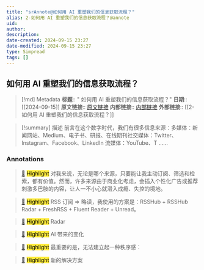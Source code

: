 ```yaml
---
title: "srAnnote@如何用 AI 重塑我们的信息获取流程？"
alias: 2-如何用 AI 重塑我们的信息获取流程？@annote
uid: 
author: 
description: 
date-created: 2024-09-15 23:27
date-modified: 2024-09-15 23:27
type: Simpread
tags: []
---
```


## 如何用 AI 重塑我们的信息获取流程？

> [!md] Metadata
> **标题**:: " 如何用 AI 重塑我们的信息获取流程？"
> **日期**:: [[2024-09-15]]
> **原文链接**:: [原文链接](https://sspai.com/post/90423)
> **内部链接**:: [内部链接](http://localhost:7026/reading/2)
> **外部链接**:: [[2-如何用 AI 重塑我们的信息获取流程？]]

> [!summary] 描述
> 前言在这个数字时代，我们有很多信息来源：多媒体：新闻网站、Medium、电子书、研报、在线期刊社交媒体：Twitter、Instagram、Facebook、LinkedIn 流媒体：YouTube、T ……

### Annotations

> [📌](<http://localhost:7026/reading/2#id=1726413880239>) <mark style="background-color: #ffeb3b">Highlight</mark>
> 对我来说，无论是哪个来源，只要能让我主动订阅、筛选和检索，都有价值。然而，许多来源由于商业化考虑，会插入个性化广告或推荐刺激多巴胺的内容，让人一不小心就滑入成瘾、失控的境地。

> [📌](<http://localhost:7026/reading/2#id=1726414010452>) <mark style="background-color: #ffeb3b">Highlight</mark>
> RSS 订阅 => 略读，我使用的方案是：RSSHub + RSSHub Radar + FreshRSS + Fluent Reader + Unread。

> [📌](<http://localhost:7026/reading/2#id=1726414008049>) <mark style="background-color: #ffeb3b">Highlight</mark>
> Radar

> [📌](<http://localhost:7026/reading/2#id=1726413406545>) <mark style="background-color: #ffeb3b">Highlight</mark>
> AI 带来的变化

> [📌](<http://localhost:7026/reading/2#id=1726412601531>) <mark style="background-color: #ffeb3b">Highlight</mark>
> 最重要的是，无法建立起一种秩序感：

> [📌](<http://localhost:7026/reading/2#id=1726413259896>) <mark style="background-color: #ffeb3b">Highlight</mark>
> 新的解决方案
